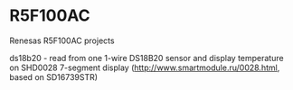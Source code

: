 # R5F100AC
Renesas R5F100AC projects

ds18b20 - read from one 1-wire DS18B20 sensor and display temperature on SHD0028 7-segment display (http://www.smartmodule.ru/0028.html, based on SD16739STR)
